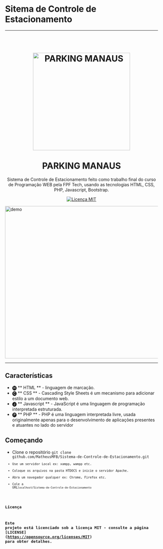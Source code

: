 # Sitema de Controle de Estacionamento

----------------------------------------------------------------------------------------------------------------------------------

<h1 align = "center">
<br>
  <img src="https://i.imgur.com/novZFIL.png" alt="PARKING MANAUS" width="320">
<br>
<br>
PARKING MANAUS
</h1>

<p align = "center"> Sistema de Controle de Estacionamento feito como trabalho final do curso de Programação WEB pela FPF Tech, usando as tecnologias HTML, CSS, PHP, Javascript, Bootstrap. </p>

<p align = "center">
  <a href="https://opensource.org/licenses/MIT">
    <img src = "https://img.shields.io/badge/License-MIT-blue.svg" alt = "Licença MIT">
  </a>
</p>

[//]: # (adicione seus gifs / imagens aqui :)
<div>
  <img src = "https://media.giphy.com/media/THfbQSQoveEAZRYWJU/giphy.gif" alt = "demo" height = "500" width="1583">
</div>

<hr />

## Características
[//]: # (adicione os recursos do seu projeto aqui :)

- 🅗 ** HTML ** - linguagem de marcação.
- 🅒 ** CSS **  - Cascading Style Sheets é um mecanismo para adicionar estilo a um documento web.
- 🅙 ** Javascript ** - JavaScript é uma linguagem de programação interpretada estruturada.
- 🅟 ** PHP ** - PHP é uma linguagem interpretada livre, usada originalmente apenas para o desenvolvimento de aplicações presentes e atuantes no lado do servidor

## Começando
[//]: # (adicione os recursos do seu projeto aqui :)
	
- Clone o repositório <code>git clone github.com/MatheusMFB/Sistema-de-Controle-de-Estacionamento.git<code>
- Use um servidor Local ex: xampp, wampp etc.
- Coloque os arquivos na pasta HTDOCS e inicie o servidor Apache.
- Abra um navegador qualquer ex: Chrome, Firefox etc.
- Cole a URL<code>localhost/Sistema-de-Controle-de-Estacionamento<code> 

## Licença

Este projeto está licenciado sob a licença MIT - consulte a página [LICENSE] (https://opensource.org/licenses/MIT) para obter detalhes.
----------------------------------------------------------------------------------------------------------------------------------
